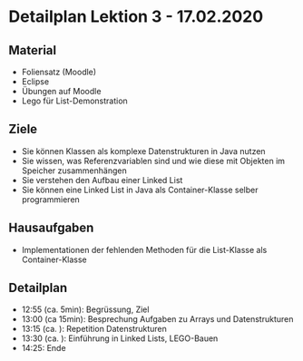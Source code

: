 
Detailplan Lektion 3 - 17.02.2020
===========================================

Material
--------

* Foliensatz (Moodle)
* Eclipse
* Übungen auf Moodle
* Lego für List-Demonstration

Ziele
-----

* Sie können Klassen als komplexe Datenstrukturen in Java nutzen
* Sie wissen, was Referenzvariablen sind und wie diese mit Objekten im Speicher zusammenhängen
* Sie verstehen den Aufbau einer Linked List
* Sie können eine Linked List in Java als Container-Klasse selber programmieren

Hausaufgaben
--------------

* Implementationen der fehlenden Methoden für die List-Klasse als Container-Klasse


Detailplan
----------

* 12:55 (ca. 5min): Begrüssung, Ziel
* 13:00 (ca 15min): Besprechung Aufgaben zu Arrays und Datenstrukturen
* 13:15 (ca. ): Repetition Datenstrukturen
* 13:30 (ca. ): Einführung in Linked Lists, LEGO-Bauen
* 14:25: Ende


